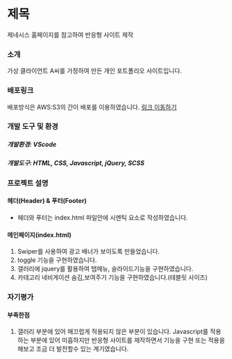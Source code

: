 # 제목

제네시스 홈페이지를 참고하여 반응형 사이트 제작

### 소개

가상 클라이언트 A씨를 가정하여 만든 개인 포트폴리오 사이트입니다.

### 배포링크

배포방식은 AWS:S3의 간이 배포를 이용하였습니다.
<a href="http://yurijeong.genesis.site.s3-website.ap-northeast-2.amazonaws.com">링크 이동하기</a>

### 개발 도구 및 환경

##### 개발환경: VScode

##### 개발도구: HTML, CSS, Javascript, jQuery, SCSS

### 프로젝트 설명

#### 헤더(Header) & 푸터(Footer)

- 헤더와 푸터는 index.html 파일안에 시멘틱 요소로 작성하였습니다.

#### 메인페이지(index.html)

1. Swiper를 사용하여 광고 배너가 보이도록 만들었습니다.
2. toggle 기능을 구현하였습니다.
3. 갤러리에 jquery를 활용하여 탭메뉴, 슬라이드기능을 구현하였습니다.
4. 카테고리 네비게이션 숨김,보여주기 기능을 구현하였습니다.(테블릿 사이즈)

### 자기평가

#### 부족한점

1. 갤러리 부분에 있어 매끄럽게 적용되지 않은 부분이 있습니다.  Javascript를 적용하는 부분에 있어 미흡하지만 반응형 사이트를 제작하면서 기능을 구현 또는 적용을 해보고 조금 더 발전할수 있는 계기였습니다.
